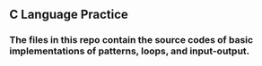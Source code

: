 ## C Language Practice

### The files in this repo contain the source codes of basic implementations of patterns, loops, and input-output. 